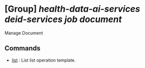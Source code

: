 # [Group] _health-data-ai-services deid-services job document_

Manage Document

## Commands

- [list](/Commands/health-data-ai-services/deid-services/job/document/_list.md)
: List list operation template.
